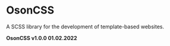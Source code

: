 # OsonCSS
A SCSS library for the development of template-based websites.

**OsonCSS v1.0.0 01.02.2022**
